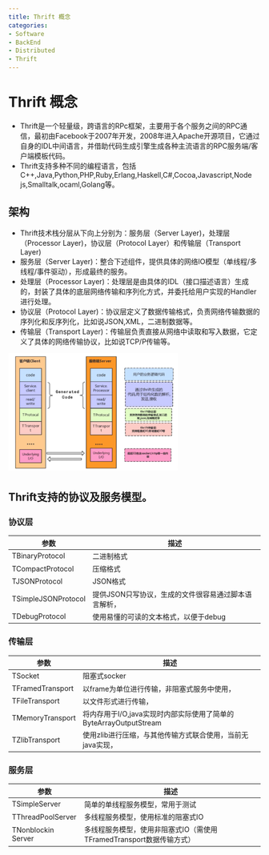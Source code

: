 ```yaml
---
title: Thrift 概念
categories:
- Software
- BackEnd
- Distributed
- Thrift
---
```

# Thrift 概念

- Thrift是一个轻量级，跨语言的RPc框架，主要用于各个服务之间的RPC通信，最初由Facebook于2007年开发，2008年进入Apache开源项目，它通过自身的IDL中间语言，并借助代码生成引擎生成各种主流语言的RPC服务端/客户端模板代码。
- Thrift支持多种不同的编程语言，包括C++,Java,Python,PHP,Ruby,Erlang,Haskell,C#,Cocoa,Javascript,Node js,Smalltalk,ocaml,Golang等。

## 架构

- Thrift技术栈分层从下向上分别为：服务层（Server Layer)，处理层（Processor Layer)，协议层（Protocol Layer）和传输层（Transport Layer)
- 服务层（Server Layer)：整合下述组件，提供具体的网络IO模型（单线程/多线程/事件驱动），形成最终的服务。
- 处理层（Processor Layer)：处理层是由具体的IDL（接口描述语言）生成的，封装了具体的底层网络传输和序列化方式，并委托给用户实现的Handler进行处理。
- 协议层（Protocol Layer)：协议层定义了数据传输格式，负责网络传输数据的序列化和反序列化，比如说JSON,XML，二进制数据等。
- 传输层（Transport Layer)：传输层负责直接从网络中读取和写入数据，它定义了具体的网络传输协议，比如说TCP/P传输等。

<img src="https://raw.githubusercontent.com/LuShan123888/Files/main/Pictures/image-20220526204050741.png" alt="image-20220526204050741" style="zoom: 33%;" />

Thrift⽀持的协议及服务模型。
--------------------------------------------------------
### 协议层

| 参数                | 描述                                                 |
| ------------------- | ---------------------------------------------------- |
| TBinaryProtocol     | 二进制格式                                           |
| TCompactProtocol    | 压缩格式                                             |
| TJSONProtocol       | JSON格式                                             |
| TSimpleJSONProtocol | 提供JSON只写协议，生成的文件很容易通过脚本语言解析，|
| TDebugProtocol      | 使用易懂的可读的文本格式，以便于debug                |

### 传输层

| 参数             | 描述                                                         |
| ---------------- | ------------------------------------------------------------ |
| TSocket          | 阻塞式socker                                                 |
| TFramedTransport | 以frame为单位进行传输，非阻塞式服务中使用，                    |
| TFileTransport   | 以文件形式进行传输，                                          |
| TMemoryTransport | 将内存⽤于I/O,java实现时内部实际使⽤了简单的ByteArrayOutputStream |
| TZlibTransport   | 使⽤zlib进⾏压缩，与其他传输⽅式联合使⽤，当前⽆java实现，      |

### 服务层

| 参数               | 描述                                                         |
| ------------------ | ------------------------------------------------------------ |
| TSimpleServer      | 简单的单线程服务模型，常用于测试                              |
| TThreadPoolServer  | 多线程服务模型，使用标准的阻塞式IO                            |
| TNonblockin Server | 多线程服务模型，使用非阻塞式IO（需使用TFramedTransport数据传输方式） |

